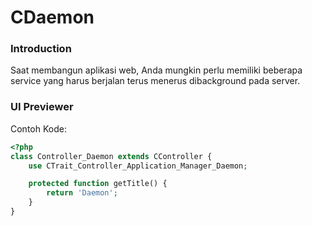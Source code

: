# CDaemon

### Introduction

Saat membangun aplikasi web, Anda mungkin perlu memiliki beberapa service yang harus berjalan terus menerus dibackground pada server.




### UI Previewer


Contoh Kode:
```php
<?php
class Controller_Daemon extends CController {
    use CTrait_Controller_Application_Manager_Daemon;

    protected function getTitle() {
        return 'Daemon';
    }
}

```

